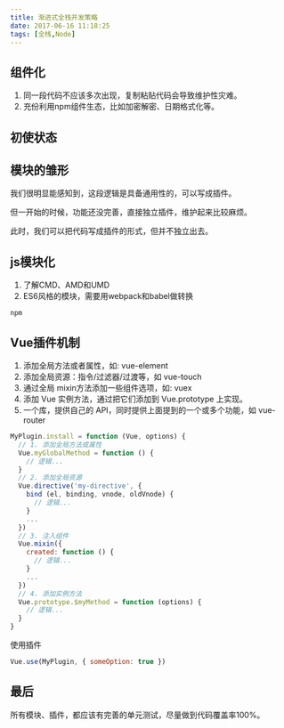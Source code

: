 ```yaml
---
title: 渐进式全栈开发策略
date: 2017-06-16 11:18:25
tags: [全栈,Node]
---
```



## 组件化
1. 同一段代码不应该多次出现，复制粘贴代码会导致维护性灾难。
2. 充份利用npm组件生态，比如加密解密、日期格式化等。

## 初使状态

## 模块的雏形
我们很明显能感知到，这段逻辑是具备通用性的，可以写成插件。

但一开始的时候，功能还没完善，直接独立插件，维护起来比较麻烦。

此时，我们可以把代码写成插件的形式，但并不独立出去。

## js模块化
1. 了解CMD、AMD和UMD
2. ES6风格的模块，需要用webpack和babel做转换
```
npm
```

## Vue插件机制
1. 添加全局方法或者属性，如: vue-element
2. 添加全局资源：指令/过滤器/过渡等，如 vue-touch
3. 通过全局 mixin方法添加一些组件选项，如: vuex
4. 添加 Vue 实例方法，通过把它们添加到 Vue.prototype 上实现。
5. 一个库，提供自己的 API，同时提供上面提到的一个或多个功能，如 vue-router
```javascript
MyPlugin.install = function (Vue, options) {
  // 1. 添加全局方法或属性
  Vue.myGlobalMethod = function () {
    // 逻辑...
  }
  // 2. 添加全局资源
  Vue.directive('my-directive', {
    bind (el, binding, vnode, oldVnode) {
      // 逻辑...
    }
    ...
  })
  // 3. 注入组件
  Vue.mixin({
    created: function () {
      // 逻辑...
    }
    ...
  })
  // 4. 添加实例方法
  Vue.prototype.$myMethod = function (options) {
    // 逻辑...
  }
}
```
使用插件
```javascript
Vue.use(MyPlugin, { someOption: true })
```

## 最后
所有模块、插件，都应该有完善的单元测试，尽量做到代码覆盖率100%。
